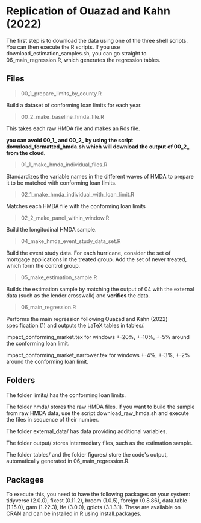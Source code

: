 
# Replication of Ouazad and Kahn (2022) 

The first step is to download the data using one of the three shell scripts. You can then execute the R scripts. If you use download_estimation_samples.sh, you can go straight to 06_main_regression.R, which generates the regression tables.

## Files

> 00_1_prepare_limits_by_county.R 
 
Build a dataset of conforming loan limits for each year.

> 00_2_make_baseline_hmda_file.R

This takes each raw HMDA file and makes an Rds file.

**you can avoid 00_1_ and 00_2_ by using the script download_formatted_hmda.sh which will download the output of 00_2_ from the cloud**.

> 01_1_make_hmda_individual_files.R

Standardizes the variable names in the different waves of HMDA to prepare it to be matched with conforming loan limits.

> 02_1_make_hmda_individual_with_loan_limit.R

Matches each HMDA file with the conforming loan limits 

> 02_2_make_panel_within_window.R

Build the longitudinal HMDA sample.

> 04_make_hmda_event_study_data_set.R

Build the event study data. For each hurricane, consider the set of mortgage applications in the treated group. Add the set of never treated, which form the control group.

> 05_make_estimation_sample.R

Builds the estimation sample by matching the output of 04 with the external data (such as the lender crosswalk) and **verifies** the data.

> 06_main_regression.R

Performs the main regression following Ouazad and Kahn (2022) specification (1) and outputs the LaTeX tables in tables/. 

impact_conforming_market.tex for windows +-20%, +-10%, +-5% around the conforming loan limit.

impact_conforming_market_narrower.tex for windows +-4%, +-3%, +-2% around the conforming loan limit.

## Folders

The folder limits/ has the conforming loan limits.

The folder hmda/ stores the raw HMDA files. If you want to build the sample from raw HMDA data, use the script download_raw_hmda.sh and execute the files in sequence of their number.

The folder external_data/ has data providing additional variables. 

The folder output/ stores intermediary files, such as the estimation sample.

The folder tables/ and the folder figures/ store the code's output, automatically generated in 06_main_regression.R.

## Packages


To execute this, you need to have the following packages on your system: tidyverse (2.0.0), fixest (0.11.2), broom (1.0.5), foreign (0.8.86), data.table (1.15.0), gam (1.22.3), lfe (3.0.0), gplots (3.1.3.1). These are available on CRAN and can be installed in R using install.packages. 

